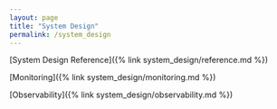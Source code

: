 ```yaml
---
layout: page
title: "System Design"
permalink: /system_design
---
```


[System Design Reference]({% link system_design/reference.md %})

[Monitoring]({% link system_design/monitoring.md %})

[Observability]({% link system_design/observability.md %})

